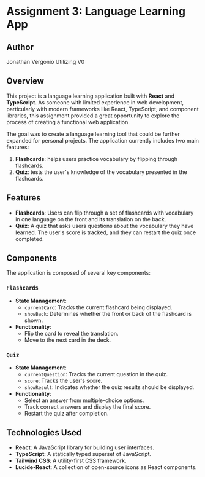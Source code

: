 # Assignment 3: Language Learning App

## Author
Jonathan Vergonio
Utilizing V0

## Overview
This project is a language learning application built with **React** and **TypeScript**. As someone with limited experience in web development, particularly with modern frameworks like React, TypeScript, and component libraries, this assignment provided a great opportunity to explore the process of creating a functional web application.

The goal was to create a language learning tool that could be further expanded for personal projects. The application currently includes two main features:
1. **Flashcards**: helps users practice vocabulary by flipping through flashcards.
2. **Quiz**: tests the user's knowledge of the vocabulary presented in the flashcards.

## Features
- **Flashcards**: Users can flip through a set of flashcards with vocabulary in one language on the front and its translation on the back.
- **Quiz**: A quiz that asks users questions about the vocabulary they have learned. The user's score is tracked, and they can restart the quiz once completed.

## Components
The application is composed of several key components:

### `Flashcards`
- **State Management**: 
  - `currentCard`: Tracks the current flashcard being displayed.
  - `showBack`: Determines whether the front or back of the flashcard is shown.
- **Functionality**:
  - Flip the card to reveal the translation.
  - Move to the next card in the deck.

### `Quiz`
- **State Management**: 
  - `currentQuestion`: Tracks the current question in the quiz.
  - `score`: Tracks the user's score.
  - `showResult`: Indicates whether the quiz results should be displayed.
- **Functionality**:
  - Select an answer from multiple-choice options.
  - Track correct answers and display the final score.
  - Restart the quiz after completion.

## Technologies Used
- **React**: A JavaScript library for building user interfaces.
- **TypeScript**: A statically typed superset of JavaScript.
- **Tailwind CSS**: A utility-first CSS framework.
- **Lucide-React**: A collection of open-source icons as React components.
